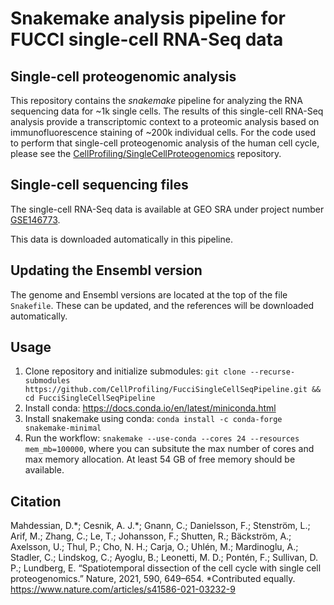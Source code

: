 # Snakemake analysis pipeline for FUCCI single-cell RNA-Seq data

## Single-cell proteogenomic analysis

This repository contains the _snakemake_ pipeline for analyzing the RNA sequencing data for ~1k single cells. The results of this single-cell RNA-Seq analysis provide a transcriptomic context to a proteomic analysis based on immunofluorescence staining of ~200k individual cells. For the code used to perform that single-cell proteogenomic analysis of the human cell cycle, please see the [CellProfiling/SingleCellProteogenomics](https://github.com/CellProfiling/SingleCellProteogenomics) repository.

## Single-cell sequencing files

The single-cell RNA-Seq data is available at GEO SRA under project number [GSE146773](https://www.ncbi.nlm.nih.gov/geo/query/acc.cgi?acc=GSE146773).

This data is downloaded automatically in this pipeline.

## Updating the Ensembl version

The genome and Ensembl versions are located at the top of the file `Snakefile`.
These can be updated, and the references will be downloaded automatically.

## Usage

1) Clone repository and initialize submodules: `git clone --recurse-submodules https://github.com/CellProfiling/FucciSingleCellSeqPipeline.git && cd FucciSingleCellSeqPipeline`
1) Install conda: https://docs.conda.io/en/latest/miniconda.html
2) Install snakemake using conda: `conda install -c conda-forge snakemake-minimal`
4) Run the workflow: `snakemake --use-conda --cores 24 --resources mem_mb=100000`, where you can subsitute the max number of cores and max memory allocation. At least 54 GB of free memory should be available.

## Citation

Mahdessian, D.\*; Cesnik, A. J.\*; Gnann, C.; Danielsson, F.; Stenström, L.; Arif, M.; Zhang, C.; Le, T.; Johansson, F.; Shutten, R.; Bäckström, A.; Axelsson, U.; Thul, P.; Cho, N. H.; Carja, O.; Uhlén, M.; Mardinoglu, A.; Stadler, C.; Lindskog, C.; Ayoglu, B.; Leonetti, M. D.; Pontén, F.; Sullivan, D. P.; Lundberg, E. “Spatiotemporal dissection of the cell cycle with single cell proteogenomics.” Nature, 2021, 590, 649–654. \*Contributed equally. https://www.nature.com/articles/s41586-021-03232-9
